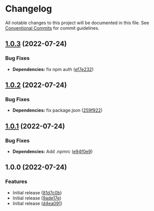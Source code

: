 # Changelog

All notable changes to this project will be documented in this file. See
[Conventional Commits](https://conventionalcommits.org) for commit guidelines.

## [1.0.3](https://github.com/telkom-design/Theme-Logee-Website/compare/v1.0.2...v1.0.3) (2022-07-24)


### Bug Fixes

* **Dependencies:** fix npm auth ([ef7e232](https://github.com/telkom-design/Theme-Logee-Website/commit/ef7e2327534be6cc7936641f99ce799c99f2333e))

## [1.0.2](https://github.com/telkom-design/Theme-Logee-Website/compare/v1.0.1...v1.0.2) (2022-07-24)


### Bug Fixes

* **Dependencies:** fix package.json ([259f922](https://github.com/telkom-design/Theme-Logee-Website/commit/259f922c237428eb7a5cecf808b35a1c5adae724))

## [1.0.1](https://github.com/telkom-design/Theme-Logee-Website/compare/v1.0.0...v1.0.1) (2022-07-24)


### Bug Fixes

* **Dependencies:** Add .npmrc ([e94f0e9](https://github.com/telkom-design/Theme-Logee-Website/commit/e94f0e9e6564be42b75689a228a75b60dfe88996))

## 1.0.0 (2022-07-24)


### Features

* Initial release ([81d7c0b](https://github.com/telkom-design/Theme-Logee-Website/commit/81d7c0be3f213a8d1b84e4f2a4792c91c15726c0))
* Initial release ([9ade17e](https://github.com/telkom-design/Theme-Logee-Website/commit/9ade17ee263fdda97d25dc8a4e411a00b62e343b))
* Initial release ([d4ea091](https://github.com/telkom-design/Theme-Logee-Website/commit/d4ea09118d20cdfd958347ee1b0609c67573f355))

